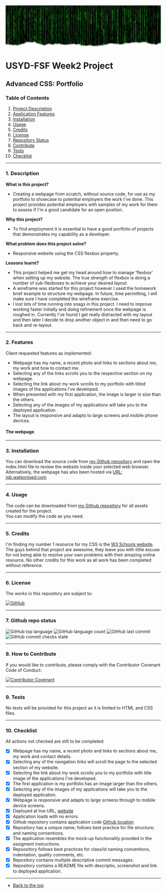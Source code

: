 ![Mark Watson](./img/PNG_matrix-header_2560x688.png)
# USYD-FSF Week2 Project
## Advanced CSS: Portfolio

### Table of Contents  
  
   1. [Project Description](#1-description)
   2. [Application Features](#2-features)
   3. [Installation](#3-installation)
   4. [Usage](#4-usage)
   5. [Credits](#5-credits)
   6. [License](#6-license)
   7. [Repository Status](#7-github-repo-status)
   8. [Contribute](#8-how-to-contribute)
   9. [Tests](#9-tests)
   10. [Checklist](#10-checklist)

---
### 1. Description  
**What is this project?**  
* Creating a webpage from scratch, without source code, for use as my portfolio to showcase to potential employers the work I've done.  This project provides potential employers with samples of my work for them to assess if I'm a good candidate for an open position.  

**Why this project?**  
* To find employment it is essential to have a good portfolio of projects that demonstrates my capability as a developer. 

**What problem does this project solve?**  
* Responsive website using the CSS flexbox property.

**Lessons learnt?**  
* This project helped me get my head around how to manage 'flexbox' when setting up my website. The true strength of flexbox is doing a number of sub-flexboxes to achieve your desired layout.
* A wireframe was started for this project however I used the homework brief example to structure my webpage.  In future, time permitting, I will make sure I have completed the wireframe exercise.
* I lost lots of time running into snags in this project.  I need to improve working faster initially and doing refinement once the webpage is roughed in. Currently I've found I get really distracted with my layout and then later I decide to drop another object in and then need to go back and re-layout.

---
### 2. Features  
Client requested features as implemented:  
- Webpage has my name, a recent photo and links to sections about me, my work and how to contact me.
- Selecting any of the links scrolls you to the respective section on my webpage.
- Selecting the link about my work scrolls to my portfolio with titled images of the applications I've developed.
- When presented with my first application, the image is larger in size than the others.
- Selecting any of the images of my applications will take you to the deployed application.
- The layout is responsive and adapts to large screens and mobile phone devices.

#### The webpage

---
### 3. Installation  
You can download the source code from [my Github repository](https://github.com/Mark33Mark/my-portfolio)  and open the index.html file to review the website inside your selected web browser.  
Alternatively, the webpage has also been hosted via [URL: job.watsonised.com](https://job.watsonised.com)

---
### 4. Usage  
The code can be downloaded from [my Github repository](https://github.com/Mark33Mark/my-portfolio) for all assets created for the project.  
You can modify the code as you need.

---
### 5. Credits  
I'm finding my number 1 resource for my CSS is the [W3 Schools website](https://www.w3schools.com).  The guys behind that project are awesome, they leave you with little excuse for not being able to resolve your own problems with their amazing online resource. No other credits for this work as all work has been completed without reference.

---
### 6. License  
 The works in this repository are subject to:  

[![GitHub](https://img.shields.io/github/license/Mark33Mark/my-portfolio)](docs/LICENSE.md)

---
### 7. Github repo status  

![GitHub top language](https://img.shields.io/github/languages/top/Mark33Mark/my-portfolio)
![GitHub language count](https://img.shields.io/github/languages/count/Mark33Mark/my-portfolio)
![GitHub last commit](https://img.shields.io/github/last-commit/Mark33Mark/my-portfolio1)
![GitHub commit checks state](https://img.shields.io/github/checks-status/Mark33Mark/my-portfolio/e09fbefe6eee5fa5a8e4f3d2a7f613845b509fc3)

---
### 8. How to Contribute
 If you would like to contribute, please comply with the Contributor Covenant Code of Conduct:  

[![Contributor Covenant](https://img.shields.io/badge/Contributor%20Covenant-2.1-4baaaa.svg)](doc/code_of_conduct.md)

---
### 9. Tests  
No tests will be provided for this project as it is limited to HTML and CSS files. 

---
### 10. Checklist  
 All actions not checked are still to be completed:
  * [x]  Webpage has my name, a recent photo and links to sections about me, my work and contact details.
  * [x]  Selecting any of the navigation links will scroll the page to the selected section of my website.
  * [x]  Selecting the link about my work scrolls you to my portfolio with title image of the applications I've developed.
  * [x]  The first application is my portfolio has an image larger than the others.
  * [x]  Selecting any of the images of my applications will take you to the deployed application.
  * [x]  Webpage is responsive and adapts to large screens through to mobile device screens.
  * [x]  Deployed at live URL, [website](https://job.watsonised.com) 
  * [x]  Application loads with no errors.
  * [x]  Github repository contains application code [Github location](https://github.com/Mark33Mark/my-portfolio)
  * [x]  Repository has a unique name; follows best practice for file structure; and naming conventions.
  * [x]  The application resembles the mock-up functionality provided in the assigment instructions.
  * [x]  Repsository follows best practices for class/id naming conventions, indentation, quality comments, etc.
  * [x]  Repository contains multiple descriptive commit messages.
  * [x]  Repository contains a README file with descriptio, screenshot and link to deployed application.
---

- [Back to the top](#usyd-fsf-week2-project)